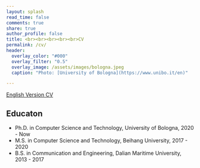 ```yaml
---
layout: splash
read_time: false
comments: true
share: true
author_profile: false
title: <br><br><br><br><br>CV
permalink: /cv/
header:
  overlay_color: "#000"
  overlay_filter: "0.5"
  overlay_image: /assets/images/bologna.jpeg
  caption: "Photo: [University of Bologna](https://www.unibo.it/en)"

---
```


[English Version CV](https://youmi-zym.github.io/media/cv/YouminZhang_English_CV.pdf)

## Educaton
* Ph.D.     in Computer Science and Technology,     University of Bologna,          2020 - Now
* M.S.      in Computer Science and Technology,     Beihang University,             2017 - 2020
* B.S.      in Communication and Engineering,       Dalian Maritime University,     2013 - 2017

